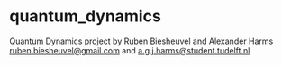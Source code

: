 # quantum_dynamics
Quantum Dynamics project by Ruben Biesheuvel and Alexander Harms
ruben.biesheuvel@gmail.com and a.g.j.harms@student.tudelft.nl
